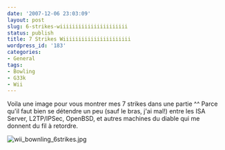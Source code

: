 ```yaml
---
date: '2007-12-06 23:03:09'
layout: post
slug: 6-strikes-wiiiiiiiiiiiiiiiiiiiiii
status: publish
title: 7 Strikes Wiiiiiiiiiiiiiiiiiiiiii
wordpress_id: '183'
categories:
- General
tags:
- Bowling
- G33k
- Wii
---
```


Voila une image pour vous montrer mes 7 strikes dans une partie ^^ Parce qu'il faut bien se détendre un peu (sauf le bras, j'ai mal!) entre les ISA Server, L2TP/IPSec, OpenBSD, et autres machines du diable qui me donnent du fil à retordre.

![wii_bownling_6strikes.jpg](http://static.zenithar.org/wp-content/uploads/wii_bownling_6strikes.jpg)
